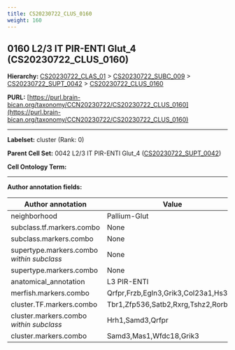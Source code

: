 ```yaml
---
title: CS20230722_CLUS_0160
weight: 160
---
```

## 0160 L2/3 IT PIR-ENTl Glut_4 (CS20230722_CLUS_0160)
<b>Hierarchy: </b>
[CS20230722_CLAS_01](../CS20230722_CLAS_01) >
[CS20230722_SUBC_009](../CS20230722_SUBC_009) >
[CS20230722_SUPT_0042](../CS20230722_SUPT_0042) >
[CS20230722_CLUS_0160](../CS20230722_CLUS_0160)

**PURL:** [https://purl.brain-bican.org/taxonomy/CCN20230722/CS20230722_CLUS_0160](https://purl.brain-bican.org/taxonomy/CCN20230722/CS20230722_CLUS_0160)

---


**Labelset:** cluster (Rank: 0)

**Parent Cell Set:** 0042 L2/3 IT PIR-ENTl Glut_4 ([CS20230722_SUPT_0042](../CS20230722_SUPT_0042))



**Cell Ontology Term:** 

[MARKER GENES.]: #


---

[TRANSFERRED ANNOTATIONS.]: #


[AUTHOR ANNOTATION FIELDS.]: #


**Author annotation fields:**

| Author annotation | Value |
|-------------------|-------|
|neighborhood|Pallium-Glut|
|subclass.tf.markers.combo|None|
|subclass.markers.combo|None|
|supertype.markers.combo _within subclass_|None|
|supertype.markers.combo|None|
|anatomical_annotation|L3 PIR-ENTl|
|merfish.markers.combo|Qrfpr,Frzb,Egln3,Grik3,Col23a1,Hs3st2|
|cluster.TF.markers.combo|Tbr1,Zfp536,Satb2,Rxrg,Tshz2,Rorb|
|cluster.markers.combo _within subclass_|Hrh1,Samd3,Qrfpr|
|cluster.markers.combo|Samd3,Mas1,Wfdc18,Grik3|
